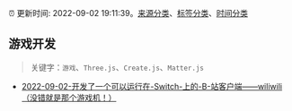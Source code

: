 :alarm_clock: 更新时间: 2022-09-02 19:11:39。[来源分类](../README.md)、[标签分类](../TAGS.md)、[时间分类](../TIMELINE.md)

## 游戏开发


> 关键字：`游戏`、`Three.js`、`Create.js`、`Matter.js`



- [2022-09-02-开发了一个可以运行在-Switch-上的-B-站客户端——wiliwili（没错就是那个游戏机！）](https://www.v2ex.com/t/877359) 